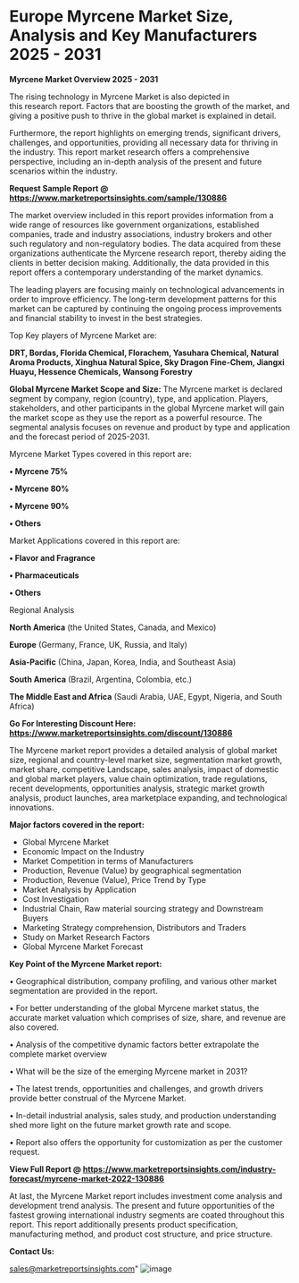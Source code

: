 # Europe Myrcene Market Size, Analysis and Key Manufacturers 2025 - 2031

<Strong> Myrcene Market Overview 2025 - 2031</strong>

The rising technology in Myrcene Market is also depicted in this research report. Factors that are boosting the growth of the market, and giving a positive push to thrive in the global market is explained in detail.

Furthermore, the report highlights on emerging trends, significant drivers, challenges, and opportunities, providing all necessary data for thriving in the industry. This report market research offers a comprehensive perspective, including an in-depth analysis of the present and future scenarios within the industry.

<strong>Request Sample Report @ <a href=https://www.marketreportsinsights.com/sample/130886>https://www.marketreportsinsights.com/sample/130886</a></strong>

The market overview included in this report provides information from a wide range of resources like government organizations, established companies, trade and industry associations, industry brokers and other such regulatory and non-regulatory bodies. The data acquired from these organizations authenticate the Myrcene research report, thereby aiding the clients in better decision making. Additionally, the data provided in this report offers a contemporary understanding of the market dynamics.

The leading players are focusing mainly on technological advancements in order to improve efficiency. The long-term development patterns for this market can be captured by continuing the ongoing process improvements and financial stability to invest in the best strategies.

Top Key players of Myrcene Market are:

<strong>DRT, Bordas, Florida Chemical, Florachem, Yasuhara Chemical, Natural Aroma Products, Xinghua Natural Spice, Sky Dragon Fine-Chem, Jiangxi Huayu, Hessence Chemicals, Wansong Forestry</strong>

<strong><b>Global Myrcene Market Scope and Size:</b></strong>
The Myrcene market is declared segment by company, region (country), type, and application. Players, stakeholders, and other participants in the global Myrcene market will gain the market scope as they use the report as a powerful resource. The segmental analysis focuses on revenue and product by type and application and the forecast period of 2025-2031.

Myrcene Market Types covered in this report are:

<strong>• Myrcene 75%

• Myrcene 80%

• Myrcene 90%

• Others</strong>

Market Applications covered in this report are:

<strong>• Flavor and Fragrance

• Pharmaceuticals

• Others</strong> 

Regional Analysis

<strong>North America</strong> (the United States, Canada, and Mexico)

<strong>Europe</strong> (Germany, France, UK, Russia, and Italy)

<strong>Asia-Pacific</strong> (China, Japan, Korea, India, and Southeast Asia)

<strong>South America</strong> (Brazil, Argentina, Colombia, etc.)

<strong>The Middle East and Africa</strong> (Saudi Arabia, UAE, Egypt, Nigeria, and South Africa)

<strong>Go For Interesting Discount Here: <a href=https://www.marketreportsinsights.com/discount/130886>https://www.marketreportsinsights.com/discount/130886</a></strong>

The Myrcene market report provides a detailed analysis of global market size, regional and country-level market size, segmentation market growth, market share, competitive Landscape, sales analysis, impact of domestic and global market players, value chain optimization, trade regulations, recent developments, opportunities analysis, strategic market growth analysis, product launches, area marketplace expanding, and technological innovations.

<strong><b>Major factors covered in the report:</b></strong>
<ul>
  <li>Global Myrcene Market </li>
  <li>Economic Impact on the Industry</li>
  <li>Market Competition in terms of Manufacturers</li>
  <li>Production, Revenue (Value) by geographical segmentation</li>
  <li>Production, Revenue (Value), Price Trend by Type</li>
  <li>Market Analysis by Application</li>
  <li>Cost Investigation</li>
  <li>Industrial Chain, Raw material sourcing strategy and Downstream Buyers</li>
  <li>Marketing Strategy comprehension, Distributors and Traders</li>
  <li>Study on Market Research Factors</li>
  <li>Global Myrcene Market Forecast</li>
</ul>

<strong><b>Key Point of the Myrcene Market report:</b></strong>

• Geographical distribution, company profiling, and various other market segmentation are provided in the report.

• For better understanding of the global Myrcene market status, the accurate market valuation which comprises of size, share, and revenue are also covered.

• Analysis of the competitive dynamic factors better extrapolate the complete market overview

• What will be the size of the emerging Myrcene market in 2031?

• The latest trends, opportunities and challenges, and growth drivers provide better construal of the Myrcene Market.

• In-detail industrial analysis, sales study, and production understanding shed more light on the future market growth rate and scope.

• Report also offers the opportunity for customization as per the customer request.

<strong><b>View Full Report @ <a href=https://www.marketreportsinsights.com/industry-forecast/myrcene-market-2022-130886>https://www.marketreportsinsights.com/industry-forecast/myrcene-market-2022-130886</a></b></strong>


At last, the Myrcene Market report includes investment come analysis and development trend analysis. The present and future opportunities of the fastest growing international industry segments are coated throughout this report. This report additionally presents product specification, manufacturing method, and product cost structure, and price structure.

<strong>Contact Us:</strong>

sales@marketreportsinsights.com"
![image](https://github.com/user-attachments/assets/aff9751c-f7d4-4d8d-a808-ca9fde45556f)
